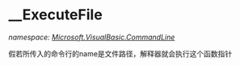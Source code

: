 ﻿# __ExecuteFile
_namespace: [Microsoft.VisualBasic.CommandLine](./index.md)_

假若所传入的命令行的name是文件路径，解释器就会执行这个函数指针




